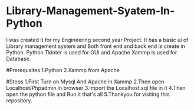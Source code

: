 # Library-Management-Syatem-In-Python
I was created it for my Engineering second year Project. It has a basic ui of Library management system and Both front end and back end is create in Python. Python Tkinter is used for GUI and Apache Xammp is used for Database.

#Prerequsites
1.Python 
2.Xammp from Apache

#Steps
1.First Turn on Mysql And Apache in Xammp
2.Then open Localhost/Phpadmin in browser 
3.Import the Localhost.sql file in it
4.Then open the python file and Run it that's all
5.Thankyou for visiting this repository.
